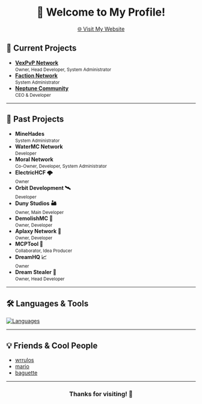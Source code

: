 <div align="center">
  <h1>👋 Welcome to My Profile!</h1>
  <a href="https://jsexp.wtf" target="_blank">🌐 Visit My Website</a>
</div>

## 🚀 Current Projects

- **[VexPvP Network](https://discord.vexpvp.club)**  
  <small>Owner, Head Developer, System Administrator</small>
- **[Faction Network](https://discord.gg/factionetwork)**  
  <small>System Administrator</small>
- **[Neptune Community](https://discord.gg/Y3wtcd68WB)**  
  <small>CEO & Developer</small>

---

## 📜 Past Projects

- **MineHades**  
  <small>System Administrator</small>
- **WaterMC Network**  
  <small>Developer</small>
- **Moral Network**  
  <small>Co-Owner, Developer, System Administrator</small>
- **ElectricHCF 🌩️**  
  <small>Owner</small>
- **Orbit Development 🛰️**  
  <small>Developer</small>
- **Duny Studios 🏜️**  
  <small>Owner, Main Developer</small>
- **DemolishMC 🔨**  
  <small>Owner, Developer</small>
- **Aplaxy Network 🐍**  
  <small>Owner, Developer</small>
- **MCPTool 🧨**  
  <small>Collaborator, Idea Producer</small>
- **DreamHQ 📈**  
  <small>Owner</small>
- **Dream Stealer 💭**  
  <small>Owner, Head Developer</small>

---

## 🛠️ Languages & Tools

[![Languages](https://skillicons.dev/icons?i=python,java,javascript,mysql,mongo,redis,flask,express,nginx)](https://skillicons.dev)

---

## 💡 Friends & Cool People

- [wrrulos](https://github.com/wrrulos)
- [mario](https://github.com/PerroDev)
- [baguette](https://github.com/ZenKun-04)

---

<div align="center">
  <h3>Thanks for visiting! 🚀</h3>
</div>
